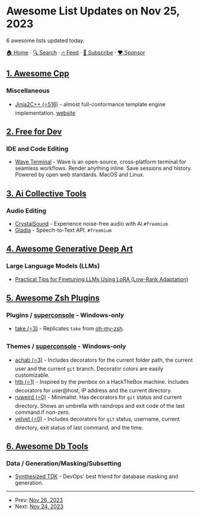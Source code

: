 # Awesome List Updates on Nov 25, 2023

6 awesome lists updated today.

[🏠 Home](/README.md) · [🔍 Search](https://www.trackawesomelist.com/search/) · [🔥 Feed](https://www.trackawesomelist.com/rss.xml) · [📮 Subscribe](https://trackawesomelist.us17.list-manage.com/subscribe?u=d2f0117aa829c83a63ec63c2f&id=36a103854c) · [❤️  Sponsor](https://github.com/sponsors/theowenyoung)



## [1. Awesome Cpp](/content/fffaraz/awesome-cpp/README.md)

### Miscellaneous

*   [Jinja2С++ (⭐516)](https://github.com/jinja2cpp/Jinja2Cpp) - almost full-conformance template engine implementation. [website](https://jinja2cpp.github.io/)

## [2. Free for Dev](/content/ripienaar/free-for-dev/README.md)

### IDE and Code Editing

*   [Wave Terminal](https://waveterm.dev/) - Wave is an open-source, cross-platform terminal for seamless workflows. Render anything inline. Save sessions and history. Powered by open web standards. MacOS and Linux.

## [3. Ai Collective Tools](/content/Hyraze/ai-collective-tools/README.md)

### Audio Editing

*   [CrystalSound](https://crystalsound.ai/) - Experience noise-free audio with AI.`#freemium`
*   [Gladia](https://www.gladia.io/) - Speech-to-Text API. `#freemium`

## [4. Awesome Generative Deep Art](/content/filipecalegario/awesome-generative-deep-art/README.md)

### Large Language Models (LLMs)

*   [Practical Tips for Finetuning LLMs Using LoRA (Low-Rank Adaptation)](https://magazine.sebastianraschka.com/p/practical-tips-for-finetuning-llms?)

## [5. Awesome Zsh Plugins](/content/unixorn/awesome-zsh-plugins/README.md)

### Plugins / [superconsole](https://github.com/alexchmykhalo/superconsole) - Windows-only

*   [take (⭐3)](https://github.com/amyreese/zsh-take) - Replicates `take` from [oh-my-zsh](https://ohmyz.sh/).

### Themes / [superconsole](https://github.com/alexchmykhalo/superconsole) - Windows-only

*   [achab (⭐3)](https://github.com/niotna/antoinechab-theme) - Includes decorators for the current folder path, the current user and the current `git` branch. Decorator colors are easily customizable.
*   [htb (⭐1)](https://github.com/ibyf0r3ns1cs/zsh-htb-theme) - Inspired by the pwnbox on a HackTheBox machine. Includes decorators for user\@host, IP address and the current directory.
*   [ruweird (⭐0)](https://github.com/ruweird/ruweird.zsh-theme) - Minimalist. Has decorators for `git` status and current directory. Shows an umbrella with raindrops and exit code of the last command if non-zero.
*   [velvet (⭐0)](https://github.com/dor133/velvet-zsh-theme) - Includes decorators for `git` status, username, current directory, exit status of last command, and the time.

## [6. Awesome Db Tools](/content/mgramin/awesome-db-tools/README.md)

### Data / Generation/Masking/Subsetting

*   [Synthesized TDK](https://docs.synthesized.io/tdk/latest) - DevOps' best friend for database masking and generation.

---

- Prev: [Nov 26, 2023](/content/2023/11/26/README.md)
- Next: [Nov 24, 2023](/content/2023/11/24/README.md)